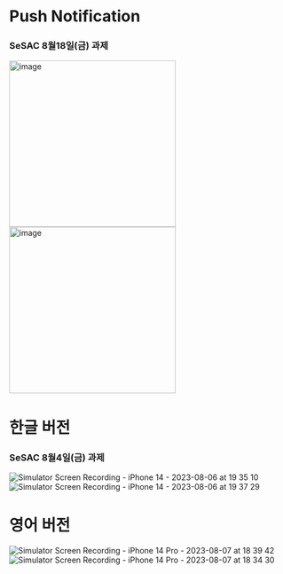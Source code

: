 # Push Notification
### SeSAC 8월18일(금) 과제
<img width="300" alt="image" src="https://github.com/Jimmy-Jung/Tamagotchi/assets/115251866/76ae617c-289b-4742-9335-cf5916c74629">
<img width="300" alt="image" src="https://github.com/Jimmy-Jung/Tamagotchi/assets/115251866/bde81771-4058-4694-be38-6d481a89cbaf">

# 한글 버전
### SeSAC 8월4일(금) 과제
![Simulator Screen Recording - iPhone 14 - 2023-08-06 at 19 35 10](https://github.com/Jimmy-Jung/Tamagotchi/assets/115251866/699f337e-0c9e-41a7-b09f-7c325b335e58)
![Simulator Screen Recording - iPhone 14 - 2023-08-06 at 19 37 29](https://github.com/Jimmy-Jung/Tamagotchi/assets/115251866/ff960c02-7a84-4e8f-abfa-591b344c2df6)

# 영어 버전
![Simulator Screen Recording - iPhone 14 Pro - 2023-08-07 at 18 39 42](https://github.com/Jimmy-Jung/Tamagotchi/assets/115251866/ac160f0f-004a-46c1-bfbd-d233751a8c57)
![Simulator Screen Recording - iPhone 14 Pro - 2023-08-07 at 18 34 30](https://github.com/Jimmy-Jung/Tamagotchi/assets/115251866/561c3692-21d1-4487-85a0-3d205866ff70)
